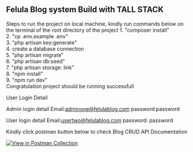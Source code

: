 <h2>Felula Blog system Build with TALL STACK</h2>
Steps to run the project on local machine, kindly run commands below on the terminal of the root directory of the project
1. "composer install" <br>
2. "cp .env.example .env" <br>
3. "php artisan key:generate" <br>
4. create a database connection <br>
5. "php artisan migrate" <br>
6. "php artisan db:seed" <br>
7. "php artisan storage: link" <br>
8. "npm install" <br>
9. "npm run dev" <br>
  Congratulation project should be running successfull

  User Login Detail

  Admin login detail
  Email:adminone@felulablog.com
  password:password

  User login detail
  Email:usertwo@felulablog.com
  password: password

  Kindly click postman button below to check Blog CRUD API Documentation

[![View in Postman Collection](https://run.pstmn.io/button.svg)](https://documenter.getpostman.com/view/19978065/2s93z5A5Dg)
